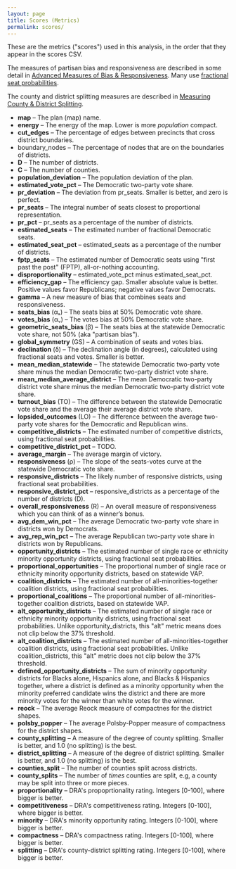 ```yaml
---
layout: page
title: Scores (Metrics)
permalink: scores/
---
```


These are the metrics ("scores") used in this analysis, in the order that they appear in the scores CSV.

The measures of partisan bias and responsiveness are described in some detail in
[Advanced Measures of Bias &amp; Responsiveness](https://medium.com/dra-2020/advanced-measures-of-bias-responsiveness-c1bf182d29a9).
Many use [fractional seat probabilities](https://lipid.phys.cmu.edu/nagle/Technical/FractionalSeats2.pdf).

The county and district splitting measures are described in
[Measuring County &amp; District Splitting](https://medium.com/dra-2020/measuring-county-district-splitting-48a075bcce39).

*   **map** &ndash; The plan (map) name.
*   **energy** &ndash; The energy of the map. Lower is more *population* compact.
*   **cut_edges** &ndash; The percentage of edges between precincts that cross district boundaries.
*   boundary_nodes &ndash; The percentage of nodes that are on the boundaries of districts.
*   **D** &ndash; The number of districts.
*   **C** &ndash; The number of counties.
*   **population_deviation** &ndash; The population deviation of the plan.
*   **estimated_vote_pct** &ndash; The Democratic two-party vote share.
*   **pr_deviation** &ndash; The deviation from pr_seats. Smaller is better, and zero is perfect.
*   **pr_seats** &ndash; The integral number of seats closest to proportional representation.
*   **pr_pct** &ndash; pr_seats as a percentage of the number of districts.
*   **estimated_seats** &ndash; The estimated number of fractional Democratic seats.
*   **estimated_seat_pct** &ndash; estimated_seats as a percentage of the number of districts.
*   **fptp_seats** &ndash; The estimated number of Democratic seats using "first past the post" (FPTP), all-or-nothing accounting.
*   **disproportionality** &ndash; estimated_vote_pct minus estimated_seat_pct.
*   **efficiency_gap** &ndash; The efficiency gap. Smaller absolute value is better. Positive values favor Republicans; negative values favor Democrats.
*   **gamma** &ndash; A new measure of bias that combines seats and responsiveness.
*   **seats_bias** (αₛ) &ndash; The seats bias at 50% Democratic vote share.
*   **votes_bias** (αᵥ) &ndash; The votes bias at 50% Democratic vote share.
*   **geometric_seats_bias** (β) &ndash; The seats bias at the statewide Democratic vote share, not 50% (aka "partisan bias").
*   **global_symmetry** (GS) &ndash; A combination of seats and votes bias.
*   **declination** (δ) &ndash; The declination angle (in degrees), calculated using fractional seats and votes. Smaller is better.
*   **mean_median_statewide** &ndash; The statewide Democratic two-party vote share minus the median Democratic two-party district vote share.
*   **mean_median_average_district** &ndash; The mean Democratic two-party district vote share minus the median Democratic two-party district vote share.
*   **turnout_bias** (TO) &ndash; The difference between the statewide Democratic vote share and the average their average district vote share.
*   **lopsided_outcomes** (LO) &ndash; The difference between the average two-party vote shares for the Democratic and Republican wins.
*   **competitive_districts** &ndash; The estimated number of competitive districts, using fractional seat probabilities.
*   **competitive_district_pct** &ndash; TODO.
*   **average_margin** &ndash; The average margin of victory.
*   **responsiveness** (ρ) &ndash; The slope of the seats-votes curve at the statewide Democratic vote share.
*   **responsive_districts** &ndash; The likely number of responsive districts, using fractional seat probabilities.
*   **responsive_district_pct** &ndash; responsive_districts as a percentage of the number of districts (D).
*   **overall_responsiveness** (R) &ndash; An overall measure of responsiveness which you can think of as a winner’s bonus.
*   **avg_dem_win_pct** &ndash; The average Democratic two-party vote share in districts won by Democrats.
*   **avg_rep_win_pct** &ndash; The average Republican two-party vote share in districts won by Republicans.
*   **opportunity_districts** &ndash; The estimated number of single race or ethnicity minority opportunity districts, using fractional seat probabilities.
*   **proportional_opportunities** &ndash; The proportional number of single race or ethnicity minority opportunity districts, based on statewide VAP.
*   **coalition_districts** &ndash; The estimated number of all-minorities-together coalition districts, using fractional seat probabilities.
*   **proportional_coalitions** &ndash; The proportional number of all-minorities-together coalition districts, based on statewide VAP.
*   **alt_opportunity_districts** &ndash; The estimated number of single race or ethnicity minority opportunity districts, using fractional seat probabilities. Unlike opportunity_districts, this "alt" metric means does not clip below the 37% threshold.
*   **alt_coalition_districts** &ndash; The estimated number of all-minorities-together coalition districts, using fractional seat probabilities. Unlike coalition_districts, this "alt" metric does not clip below the 37% threshold.
*   **defined_opportunity_districts** &ndash; The sum of minority opportunity districts for Blacks alone, Hispanics alone, and Blacks & Hispanics together, where a district is defined as a minority opportunity when the minority preferred candidate wins the district and there are more minority votes for the winner than white votes for the winner.
*   **reock** &ndash; The average Reock measure of compactnes for the district shapes.
*   **polsby_popper** &ndash; The average Polsby-Popper measure of compactness for the district shapes.
*   **county_splitting** &ndash; A measure of the degree of county splitting. Smaller is better, and 1.0 (no splitting) is the best.
*   **district_splitting** &ndash; A measure of the degree of district splitting. Smaller is better, and 1.0 (no splitting) is the best.
*   **counties_split** &ndash; The number of counties split across districts.
*   **county_splits** &ndash; The number of *times* counties are split, e.g, a county may be split into three or more pieces.
*   **proportionality** &ndash; DRA's propoprtionality rating. Integers [0-100], where bigger is better.
*   **competitiveness** &ndash; DRA's competitiveness rating. Integers [0-100], where bigger is better.
*   **minority** &ndash; DRA's minority opportunity rating. Integers [0-100], where bigger is better.
*   **compactness** &ndash; DRA's compactness rating. Integers [0-100], where bigger is better.
*   **splitting** &ndash; DRA's county-district splitting rating. Integers [0-100], where bigger is better.